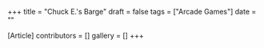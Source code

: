 +++
title = "Chuck E.'s Barge"
draft = false
tags = ["Arcade Games"]
date = ""

[Article]
contributors = []
gallery = []
+++
